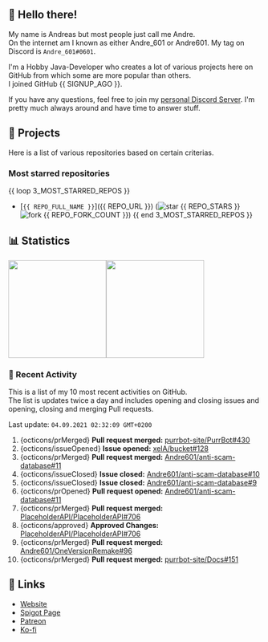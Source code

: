 <!-- Links -->
[purr]: https://purrbot.site
[discord]: https://discord.gg/6dazXp6
[website]: https://andre601.ch
[spigot]: https://www.spigotmc.org/resources/authors/56829/
[patreon]: https://patreon.com/andre_601
[ko-fi]: https://ko-fi.com/andre_601

<!-- SVGs -->
[star]: https://cdn.jsdelivr.net/gh/Readme-Workflows/Readme-Icons@main/icons/octicons/StarredRepository.svg
[fork]: https://cdn.jsdelivr.net/gh/Readme-Workflows/Readme-Icons@main/icons/octicons/ForkedRepository.svg

## 👋 Hello there!
My name is Andreas but most people just call me Andre.  
On the internet am I known as either Andre_601 or Andre601. My tag on Discord is `Andre_601#0601`.

I'm a Hobby Java-Developer who creates a lot of various projects here on GitHub from which some are more popular than others.  
I joined GitHub {{ SIGNUP_AGO }}.

If you have any questions, feel free to join my [personal Discord Server][discord]. I'm pretty much always around and have time to answer stuff.

## 📁 Projects
Here is a list of various repositories based on certain criterias.

### Most starred repositories

{{ loop 3_MOST_STARRED_REPOS }}
- [`{{ REPO_FULL_NAME }}`]({{ REPO_URL }}) (![star] {{ REPO_STARS }} ![fork] {{ REPO_FORK_COUNT }})
{{ end 3_MOST_STARRED_REPOS }}

## 📊 Statistics
<img height="195px" src="https://github-readme-stats.vercel.app/api?username=Andre601&show_icons=true&hide_rank=true&title_color=3498db&bg_color=ffffff00&text_color=718096&disable_animations=true"><img height="195px" src="https://github-readme-stats.vercel.app/api/top-langs?username=Andre601&layout=compact&title_color=3498db&bg_color=ffffff00&text_color=718096">

### 📜 Recent Activity
This is a list of my 10 most recent activities on GitHub.  
The list is updates twice a day and includes opening and closing issues and opening, closing and merging Pull requests.

<!--RECENT_ACTIVITY:last_update-->
Last update: `04.09.2021 02:32:09 GMT+0200`
<!--RECENT_ACTIVITY:last_update_end-->
<!--RECENT_ACTIVITY:start-->
1. {octicons/prMerged} **Pull request merged:** [purrbot-site/PurrBot#430](https://github.com/purrbot-site/PurrBot/pull/430)
2. {octicons/issueOpened} **Issue opened:** [xelA/bucket#128](https://github.com/xelA/bucket/issues/128)
3. {octicons/prMerged} **Pull request merged:** [Andre601/anti-scam-database#11](https://github.com/Andre601/anti-scam-database/pull/11)
4. {octicons/issueClosed} **Issue closed:** [Andre601/anti-scam-database#10](https://github.com/Andre601/anti-scam-database/issues/10)
5. {octicons/issueClosed} **Issue closed:** [Andre601/anti-scam-database#9](https://github.com/Andre601/anti-scam-database/issues/9)
6. {octicons/prOpened} **Pull request opened:** [Andre601/anti-scam-database#11](https://github.com/Andre601/anti-scam-database/pull/11)
7. {octicons/prMerged} **Pull request merged:** [PlaceholderAPI/PlaceholderAPI#706](https://github.com/PlaceholderAPI/PlaceholderAPI/pull/706)
8. {octicons/approved} **Approved Changes:** [PlaceholderAPI/PlaceholderAPI#706](https://github.com/PlaceholderAPI/PlaceholderAPI/pull/706#pullrequestreview-745610445)
9. {octicons/prMerged} **Pull request merged:** [Andre601/OneVersionRemake#96](https://github.com/Andre601/OneVersionRemake/pull/96)
10. {octicons/prMerged} **Pull request merged:** [purrbot-site/Docs#151](https://github.com/purrbot-site/Docs/pull/151)
<!--RECENT_ACTIVITY:end-->

## 🔗 Links
- [Website]
- [Spigot Page][spigot]
- [Patreon]
- [Ko-fi]
